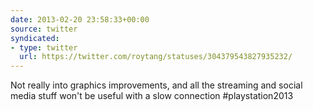 ```yaml
---
date: 2013-02-20 23:58:33+00:00
source: twitter
syndicated:
- type: twitter
  url: https://twitter.com/roytang/statuses/304379543827935232/
---
```


Not really into graphics improvements, and all the streaming and social media stuff won't be useful with a slow connection #playstation2013
